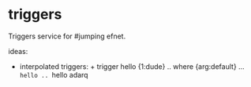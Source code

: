 # triggers

Triggers service for #jumping efnet.

ideas:
- interpolated triggers: + trigger hello {1:dude} .. where {arg:default} ... `hello .. `hello adarq
